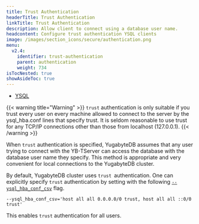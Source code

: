 ```yaml
---
title: Trust Authentication
headerTitle: Trust Authentication
linkTitle: Trust Authentication
description: Allow client to connect using a database user name.
headcontent: Configure trust authentication YSQL clients
image: /images/section_icons/secure/authentication.png
menu:
  v2.4:
    identifier: trust-authentication
    parent: authentication
    weight: 734
isTocNested: true
showAsideToc: true
---
```


<ul class="nav nav-tabs-alt nav-tabs-yb">
  <li >
    <a href="/latest/secure/authentication/ysql-authentication" class="nav-link active">
      <i class="icon-postgres" aria-hidden="true"></i>
      YSQL
    </a>
  </li>
</ul>

{{< warning title="Warning" >}}
`trust` authentication is only suitable if you trust every user on every machine allowed to connect to the server by the ysql_hba.conf lines that specify trust. It is seldom reasonable to use trust for any TCP/IP connections other than those from localhost (127.0.0.1).
{{< /warning >}}

When `trust` authentication is specified, YugabyteDB assumes that any user trying to connect with the YB-TServer can access the database with the database user name they specify. This method is appropriate and very convenient for local connections to the YugabyteDB cluster.

By default, YugabyteDB cluster uses `trust `authentication. One can explicitly specify `trust` authentication by 
setting with the following <code>[--ysql_hba_conf_csv](/latest/reference/configuration/yb-tserver/#ysql-hba-conf-csv)</code> flag.


```
--ysql_hba_conf_csv='host all all 0.0.0.0/0 trust, host all all ::0/0 trust'
```

This enables `trust` authentication for all users. 
